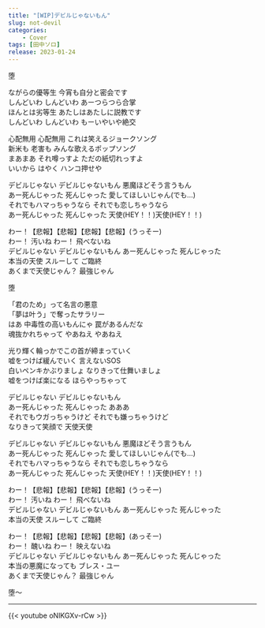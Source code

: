```yaml
---
title: "[WIP]デビルじゃないもん"
slug: not-devil
categories:
    - Cover
tags: [田中ソロ]
release: 2023-01-24
---
```


堕  

ながらの優等生 今宵も自分と密会です  
しんどいわ しんどいわ あーつらつら合掌  
ほんとは劣等生 あたしはあたしに説教です  
しんどいわ しんどいわ もーいやいや絶交  

心配無用 心配無用 これは笑えるジョークソング  
新米も 老害も みんな歌えるポップソング  
まあまあ それ噂っすよ ただの紙切れっすよ  
いいから はやく ハンコ押せや  

デビルじゃない デビルじゃないもん 悪魔ほどそう言うもん  
あー死んじゃった 死んじゃった 愛してほしいじゃん(でも…)  
それでもハマっちゃうなら それでも恋しちゃうなら  
あー死んじゃった 死んじゃった 天使(HEY！！)天使(HEY！！)  

わー！【悲報】【悲報】【悲報】【悲報】(うっそー)  
わー！ 汚いね わー！ 飛べないね  
デビルじゃない デビルじゃないもん あー死んじゃった 死んじゃった  
本当の天使 スルーして ご臨終  
あくまで天使じゃん？ 最強じゃん  

堕  

「君のため」って名言の悪意  
「夢は叶う」で奪ったサラリー  
はあ 中毒性の高いもんにゃ 罠があるんだな  
魂抜かれちゃって やあねえ やあねえ  

光り輝く輪っかでこの首が締まっていく  
嘘をつけば緩んでいく 言えないSOS  
白いペンキかぶりましょ なりきって仕舞いましょ  
嘘をつけば楽になる ほらやっちゃって  

デビルじゃない デビルじゃないもん  
あー死んじゃった 死んじゃった あああ  
それでもウガっちゃうけど それでも嫌っちゃうけど  
なりきって笑顔で 天使天使  

デビルじゃない デビルじゃないもん 悪魔ほどそう言うもん  
あー死んじゃった 死んじゃった 愛してほしいじゃん(でも…)  
それでもハマっちゃうなら それでも恋しちゃうなら  
あー死んじゃった 死んじゃった 天使(HEY！！)天使(HEY！！)  

わー！【悲報】【悲報】【悲報】【悲報】(うっそー)  
わー！ 汚いね わー！ 飛べないね  
デビルじゃない デビルじゃないもん あー死んじゃった 死んじゃった  
本当の天使 スルーして ご臨終  

わー！【悲報】【悲報】【悲報】【悲報】(あっそー)  
わー！ 醜いね わー！ 映えないね  
デビルじゃない デビルじゃないもん あー死んじゃった 死んじゃった  
本当の悪魔になっても ブレス・ユー  
あくまで天使じゃん？ 最強じゃん  

堕～  

---

{{< youtube oNlKGXv-rCw >}}